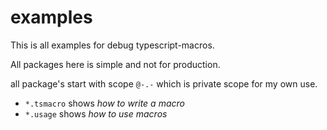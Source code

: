 # examples

This is all examples for debug typescript-macros.

All packages here is simple and not for production.

all package's start with scope `@-.-` which is private scope for my own use.

- `*.tsmacro` shows _how to write a macro_
- `*.usage` shows _how to use macros_
